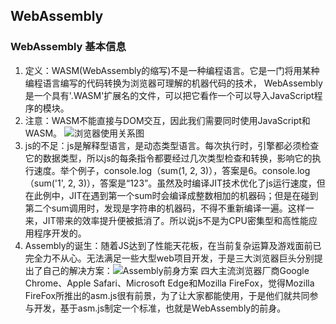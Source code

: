 ## WebAssembly

### WebAssembly 基本信息
1. 定义：WASM(WebAssembly的缩写)不是一种编程语言。它是一门将用某种编程语言编写的代码转换为浏览器可理解的机器代码的技术， WebAssembly是一个具有'.WASM'扩展名的文件，可以把它看作一个可以导入JavaScript程序的模块。
2. 注意：WASM不能直接与DOM交互，因此我们需要同时使用JavaScript和WASM。 ![浏览器使用关系图](assets/WASM.png)
3. js的不足：js是解释型语言，是动态类型语言。每次执行时，引擎都必须检查它的数据类型，所以js的每条指令都要经过几次类型检查和转换，影响它的执行速度。举个例子，console.log（sum(1, 2, 3)），答案是6。console.log（sum('1', 2, 3)），答案是“123”。虽然及时编译JIT技术优化了js运行速度，但在此例中，JIT在遇到第一个sum时会编译成整数相加的机器码；但是在碰到第二个sum调用时，发现是字符串的机器码，不得不重新编译一遍。这样一来，JIT带来的效率提升便被抵消了。所以说js不是为CPU密集型和高性能应用程序开发的。
4. Assembly的诞生：随着JS达到了性能天花板，在当前复杂运算及游戏面前已完全力不从心。无法满足一些大型web项目开发，于是三大浏览器巨头分别提出了自己的解决方案：![Assembly前身方案](assets/Assembly前身方案.png) 四大主流浏览器厂商Google Chrome、Apple Safari、Microsoft Edge和Mozilla FireFox，觉得Mozilla FireFox所推出的asm.js很有前景，为了让大家都能使用，于是他们就共同参与开发，基于asm.js制定一个标准，也就是WebAssembly的前身。